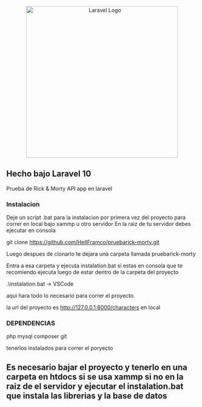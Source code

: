 <p align="center"><a href="https://laravel.com" target="_blank">
<img src="https://raw.githubusercontent.com/laravel/art/master/logo-lockup/5%20SVG/2%20CMYK/1%20Full%20Color/laravel-logolockup-cmyk-red.svg" width="400" alt="Laravel Logo"></a></p>

## Hecho bajo Laravel 10

Prueba de Rick & Morty API app en laravel

### Instalacion

Deje un script .bat para la instalacion por primera vez del proyecto para correr en local bajo xammp u otro servidor
En la raiz de tu servidor debes ejecutar en consola

git clone https://github.com/HellFramco/pruebarick-morty.git

Luego despues de clonarlo te dejara una carpeta llamada pruebarick-morty

Entra a esa carpeta y ejecuta instalation.bat
si estas en consola que te recomiendo ejecuta luego de estar dentro de la carpeta del proyecto

.\instalation.bat -> VSCode

aqui hara todo lo necesario para correr el proyecto.

la url del proyecto es http://127.0.0.1:8000/characters en local

### DEPENDENCIAS

php
mysql
composer
git

tenerlos instalados para correr el poryecto

## Es necesario bajar el proyecto y tenerlo en una carpeta en htdocs si se usa xammp si no en la raiz de el servidor y ejecutar el instalation.bat que instala las librerias y la base de datos
